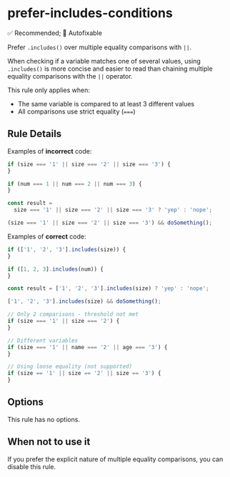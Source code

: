 # prefer-includes-conditions

✅ Recommended; 🔧 Autofixable

Prefer `.includes()` over multiple equality comparisons with `||`.

When checking if a variable matches one of several values, using `.includes()` is more concise and easier to read than chaining multiple equality comparisons with the `||` operator.

This rule only applies when:

- The same variable is compared to at least 3 different values
- All comparisons use strict equality (`===`)

## Rule Details

Examples of **incorrect** code:

```js
if (size === '1' || size === '2' || size === '3') {
}

if (num === 1 || num === 2 || num === 3) {
}

const result =
  size === '1' || size === '2' || size === '3' ? 'yep' : 'nope';

(size === '1' || size === '2' || size === '3') && doSomething();
```

Examples of **correct** code:

```js
if (['1', '2', '3'].includes(size)) {
}

if ([1, 2, 3].includes(num)) {
}

const result = ['1', '2', '3'].includes(size) ? 'yep' : 'nope';

['1', '2', '3'].includes(size) && doSomething();

// Only 2 comparisons - threshold not met
if (size === '1' || size === '2') {
}

// Different variables
if (size === '1' || name === '2' || age === '3') {
}

// Using loose equality (not supported)
if (size == '1' || size == '2' || size == '3') {
}
```

## Options

This rule has no options.

## When not to use it

If you prefer the explicit nature of multiple equality comparisons, you can disable this rule.
